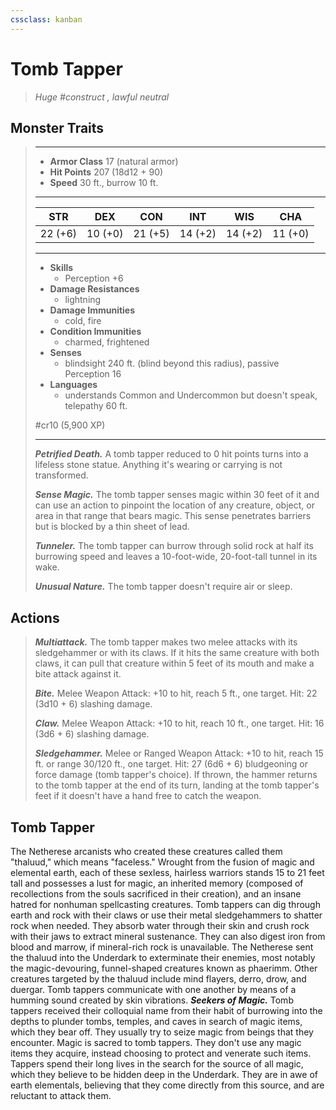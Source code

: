```yaml
---
cssclass: kanban
---
```


# Tomb Tapper
>*Huge #construct , lawful neutral*
## Monster Traits
>___
>- **Armor Class** 17 (natural armor)
>- **Hit Points** 207 (18d12 + 90)
>- **Speed** 30 ft., burrow 10 ft.
>___
>|STR|DEX|CON|INT|WIS|CHA|
>|:---:|:---:|:---:|:---:|:---:|:---:|
>|22 (+6)|10 (+0)|21 (+5)|14 (+2)|14 (+2)|11 (+0)|
>___
>- **Skills**
>	 - Perception +6
>- **Damage Resistances**
>	 - lightning
>- **Damage Immunities**
>	 - cold, fire
>- **Condition Immunities**
>	 - charmed, frightened
>- **Senses**
>	 - blindsight 240 ft. (blind beyond this radius), passive Perception 16
>- **Languages**
>	 - understands Common and Undercommon but doesn't speak, telepathy 60 ft.
>
> #cr10 (5,900 XP)
>___
>***Petrified Death.*** A tomb tapper reduced to 0 hit points turns into a lifeless stone statue. Anything it's wearing or carrying is not transformed.  
>
>***Sense Magic.*** The tomb tapper senses magic within 30 feet of it and can use an action to pinpoint the location of any creature, object, or area in that range that bears magic. This sense penetrates barriers but is blocked by a thin sheet of lead.  
>
>***Tunneler.*** The tomb tapper can burrow through solid rock at half its burrowing speed and leaves a 10-foot-wide, 20-foot-tall tunnel in its wake.  
>
>***Unusual Nature.*** The tomb tapper doesn't require air or sleep.  
>
## Actions
>***Multiattack.*** The tomb tapper makes two melee attacks with its sledgehammer or with its claws. If it hits the same creature with both claws, it can pull that creature within 5 feet of its mouth and make a bite attack against it.  
>
>***Bite.*** Melee Weapon Attack: +10 to hit, reach 5 ft., one target. Hit: 22 (3d10 + 6) slashing damage.  
>
>***Claw.*** Melee Weapon Attack: +10 to hit, reach 10 ft., one target. Hit: 16 (3d6 + 6) slashing damage.  
>
>***Sledgehammer.*** Melee  or Ranged Weapon Attack: +10 to hit, reach 15 ft. or range 30/120 ft., one target. Hit: 27 (6d6 + 6) bludgeoning or force damage (tomb tapper's choice). If thrown, the hammer returns to the tomb tapper at the end of its turn, landing at the tomb tapper's feet if it doesn't have a hand free to catch the weapon.
## Tomb Tapper
The Netherese arcanists who created these creatures called them "thaluud," which means "faceless." Wrought from the fusion of magic and elemental earth, each of these sexless, hairless warriors stands 15 to 21 feet tall and possesses a lust for magic, an inherited memory (composed of recollections from the souls sacrificed in their creation), and an insane hatred for nonhuman spellcasting creatures. Tomb tappers can dig through earth and rock with their claws or use their metal sledgehammers to shatter rock when needed. They absorb water through their skin and crush rock with their jaws to extract mineral sustenance. They can also digest iron from blood and marrow, if mineral-rich rock is unavailable.
The Netherese sent the thaluud into the Underdark to exterminate their enemies, most notably the magic-devouring, funnel-shaped creatures known as phaerimm. Other creatures targeted by the thaluud include mind flayers, derro, drow, and duergar. Tomb tappers communicate with one another by means of a humming sound created by skin vibrations.
***Seekers of Magic.*** Tomb tappers received their colloquial name from their habit of burrowing into the depths to plunder tombs, temples, and caves in search of magic items, which they bear off. They usually try to seize magic from beings that they encounter.
Magic is sacred to tomb tappers. They don't use any magic items they acquire, instead choosing to protect and venerate such items. Tappers spend their long lives in the search for the source of all magic, which they believe to be hidden deep in the Underdark. They are in awe of earth elementals, believing that they come directly from this source, and are reluctant to attack them.